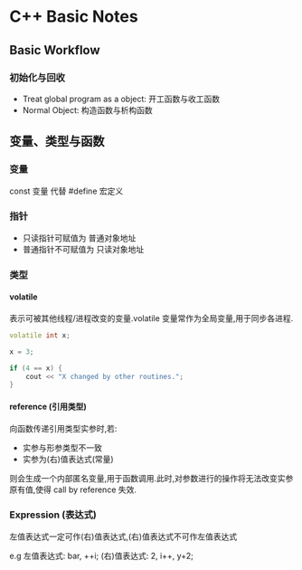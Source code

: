 # C++ Basic Notes

## Basic Workflow

### 初始化与回收

-   Treat global program as a object: 开工函数与收工函数
-   Normal Object: 构造函数与析构函数

## 变量、类型与函数

### 变量

const 变量 代替 #define 宏定义

### 指针 

-   只读指针可赋值为 普通对象地址
-   普通指针不可赋值为 只读对象地址

### 类型

#### volatile

表示可被其他线程/进程改变的变量.volatile 变量常作为全局变量,用于同步各进程.

```cpp
volatile int x;

x = 3;

if (4 == x) {
    cout << "X changed by other routines.";
}
```

#### reference (引用类型)

向函数传递引用类型实参时,若:

-   实参与形参类型不一致 
-   实参为(右)值表达式(常量)

则会生成一个内部匿名变量,用于函数调用.此时,对参数进行的操作将无法改变实参原有值,使得 call by reference 失效.

### Expression (表达式)

左值表达式一定可作(右)值表达式,(右)值表达式不可作左值表达式

e.g 左值表达式: bar, ++i;
    (右)值表达式: 2, i++, y+2;

